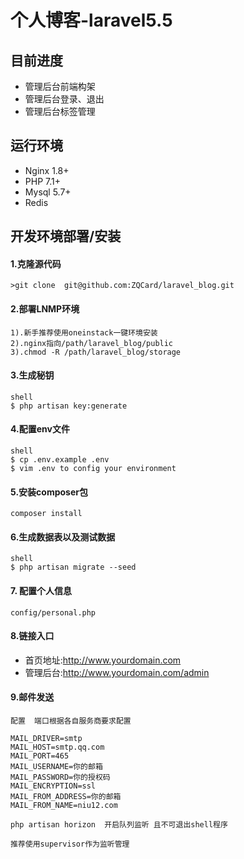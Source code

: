 # 个人博客-laravel5.5

## 目前进度

- 管理后台前端构架
- 管理后台登录、退出
- 管理后台标签管理

## 运行环境
- Nginx 1.8+
- PHP 7.1+
- Mysql 5.7+
- Redis

## 开发环境部署/安装

#### 1.克隆源代码
    >git clone  git@github.com:ZQCard/laravel_blog.git

#### 2.部署LNMP环境
    1).新手推荐使用oneinstack一键环境安装
    2).nginx指向/path/laravel_blog/public
    3).chmod -R /path/laravel_blog/storage

#### 3.生成秘钥 
```
shell
$ php artisan key:generate
```
#### 4.配置env文件
```
shell
$ cp .env.example .env
$ vim .env to config your environment

```

#### 5.安装composer包
```
composer install
```


#### 6.生成数据表以及测试数据
```
shell
$ php artisan migrate --seed
```
#### 7. 配置个人信息
```
config/personal.php
```

#### 8.链接入口
* 首页地址:http://www.yourdomain.com
* 管理后台:http://www.yourdomain.com/admin

#### 9.邮件发送
```
配置  端口根据各自服务商要求配置

MAIL_DRIVER=smtp
MAIL_HOST=smtp.qq.com
MAIL_PORT=465
MAIL_USERNAME=你的邮箱
MAIL_PASSWORD=你的授权码
MAIL_ENCRYPTION=ssl
MAIL_FROM_ADDRESS=你的邮箱
MAIL_FROM_NAME=niu12.com

php artisan horizon  开启队列监听 且不可退出shell程序

推荐使用supervisor作为监听管理
```

    